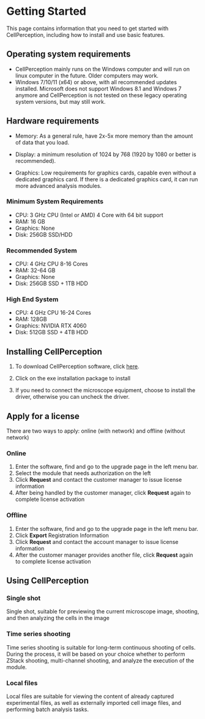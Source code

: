 # Getting Started

This page contains information that you need to get started with CellPerception, including how to install and use basic features.

## Operating system requirements

* CellPerception mainly runs on the Windows computer and will run on linux computer in the future. Older computers may work.
* Windows 7/10/11 (x64) or above, with all recommended updates installed.  Microsoft does not support Windows 8.1 and Windows 7 anymore and CellPerception is not tested on these legacy operating system versions, but may still work.

## Hardware requirements

* Memory: As a general rule, have 2x-5x more memory than the amount of data that you load.

* Display: a minimum resolution of 1024 by 768 (1920 by 1080 or better is recommended).

* Graphics: Low requirements for graphics cards, capable even without a dedicated graphics card. If there is a dedicated graphics card, it can run more advanced analysis modules.

### Minimum System Requirements 

* CPU: 3 GHz CPU (Intel or AMD) 4 Core with 64 bit support
* RAM: 16 GB
* Graphics: None
* Disk: 256GB SSD/HDD

### Recommended System

* CPU: 4 GHz CPU 8-16 Cores
* RAM: 32-64 GB
* Graphics: None
* Disk: 256GB SSD + 1TB HDD

### High End System

* CPU: 4 GHz CPU 16-24 Cores
* RAM: 128GB
* Graphics: NVIDIA RTX 4060
* Disk: 512GB SSD + 4TB HDD

## Installing CellPerception

1. To download CellPerception software, click [here](https://www.bioimaginglab.cn/page120).

2. Click on the exe installation package to install

3. If you need to connect the microscope equipment, choose to install the driver, otherwise you can uncheck the driver.

## Apply for a license
There are two ways to apply: online (with network) and offline (without network)

### Online

1. Enter the software, find and go to the upgrade page in the left menu bar.
2. Select the module that needs authorization on the left
3. Click **Request** and contact the customer manager to issue license information
4. After being handled by the customer manager, click **Request** again to complete license activation

### Offline

1. Enter the software, find and go to the upgrade page in the left menu bar.
2. Click **Export** Registration Information
3. Click **Request** and contact the account manager to issue license information
4. After the customer manager provides another file, click **Request** again to complete license activation

## Using CellPerception

### Single shot
Single shot, suitable for previewing the current microscope image, shooting, and then analyzing the cells in the image

### Time series shooting
Time series shooting is suitable for long-term continuous shooting of cells. During the process, it will be based on your choice whether to perform ZStack shooting, multi-channel shooting, and analyze the execution of the module.

### Local files
Local files are suitable for viewing the content of already captured experimental files, as well as externally imported cell image files, and performing batch analysis tasks.

